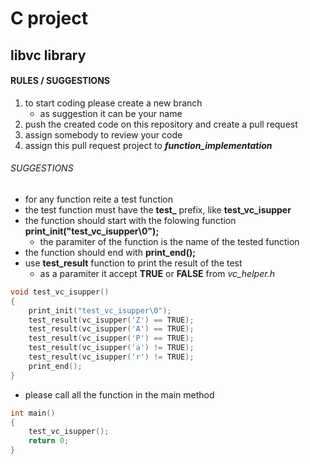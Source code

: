 C project 
===============

libvc library
------


#### RULES / SUGGESTIONS

1. to start coding please create a new branch
    - as suggestion it can be your name
2. push the created code on this repository and create a pull request
3. assign somebody to review your code
4. assign this pull request project to ***function_implementation***

###### SUGGESTIONS


 -  for any function reite a test function 
 - the test function must have the **test_** prefix, like **test_vc_isupper**
 - the function should start with the folowing function **print_init("test_vc_isupper\0");**
     - the paramiter of the function is the name of the tested function
 - the function should end with **print_end();**
 - use **test_result** function to print the result of the test
    - as a paramiter it accept **TRUE** or **FALSE** from *vc_helper.h*

```c
void test_vc_isupper()
{
    print_init("test_vc_isupper\0");
    test_result(vc_isupper('Z') == TRUE);
    test_result(vc_isupper('A') == TRUE);
    test_result(vc_isupper('P') == TRUE);
    test_result(vc_isupper('a') != TRUE);
    test_result(vc_isupper('r') != TRUE);
    print_end();
}

```

 - please call all the function in the main method
 
 

```c
int main()
{
    test_vc_isupper();
    return 0;
}

```